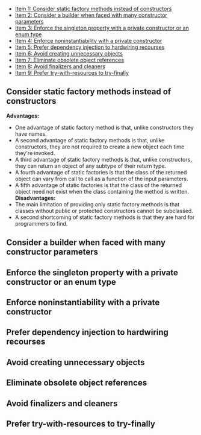 - [Item 1: Consider static factory methods instead of constructors](#Consider-static-factory-methods-instead-of-constructors)
- [Item 2: Consider a builder when faced with many constructor parameters](#Consider-a-builder-when-faced-with-many-constructor-parameters)
- [Item 3: Enforce the singleton property with a private constructor or an enum type](#Enforce-the-singleton-property-with-a-private-constructor-or-an-enum-type)
- [Item 4: Enforce noninstantiability with a private constructor](#Enforce-noninstantiability-with-a-private-constructor)
- [Item 5: Prefer dependency injection to hardwiring recourses](#Prefer-dependency-injection-to-hardwiring-recourses)
- [Item 6: Avoid creating unnecessary objects](#Avoid-creating-unnecessary-objects)
- [Item 7: Eliminate obsolete object references](#Eliminate-obsolete-object-references)
- [Item 8: Avoid finalizers and cleaners](#Avoid-finalizers-and-cleaners)
- [Item 9: Prefer try-with-resources to try-finally](#Prefer-try-with-resources-to-try-finally)

## Consider static factory methods instead of constructors

**Advantages:**
- One advantage of static factory method is that, unlike constructors they have names.
- A second advantage of static factory methods is that, unlike constructors, they are not required to create a new object each time they're invoked.
- A third advantage of static factory methods is that, unlike constructors, they can return an object of any subtype of their return type.
- A fourth advantage of static factories is that the class of the returned object can vary from call to call as a function of the input parameters.
- A fifth advantage of static factories is that the class of the returned object need not exist when the class containing the method is written.
**Disadvantages:**
- The main limitation of providing only static factory methods is that classes without public or protected constructors cannot be subclassed.
- A second shortcoming of static factory methods is that they are hard for programmers to find.


## Consider a builder when faced with many constructor parameters

## Enforce the singleton property with a private constructor or an enum type

## Enforce noninstantiability with a private constructor

## Prefer dependency injection to hardwiring recourses

## Avoid creating unnecessary objects

## Eliminate obsolete object references

## Avoid finalizers and cleaners

## Prefer try-with-resources to try-finally

